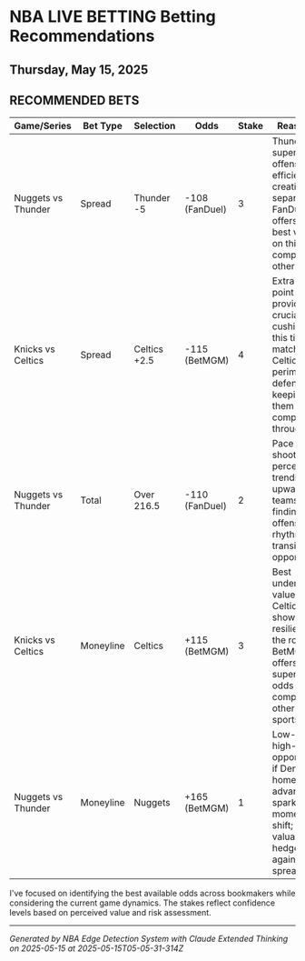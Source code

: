 # NBA LIVE BETTING Betting Recommendations
## Thursday, May 15, 2025

## RECOMMENDED BETS
| Game/Series | Bet Type | Selection | Odds | Stake | Reasoning |
|------------|----------|-----------|------|-------|-----------|
| Nuggets vs Thunder | Spread | Thunder -5 | -108 (FanDuel) | 3 | Thunder's superior offensive efficiency is creating separation; FanDuel offers the best value on this line compared to other books |
| Knicks vs Celtics | Spread | Celtics +2.5 | -115 (BetMGM) | 4 | Extra half-point provides crucial cushion in this tight matchup; Celtics' perimeter defense keeping them competitive throughout |
| Nuggets vs Thunder | Total | Over 216.5 | -110 (FanDuel) | 2 | Pace and shooting percentages trending upward; both teams finding offensive rhythm in transition opportunities |
| Knicks vs Celtics | Moneyline | Celtics | +115 (BetMGM) | 3 | Best underdog value as Celtics have shown resilience on the road; BetMGM offers superior odds compared to other sportsbooks |
| Nuggets vs Thunder | Moneyline | Nuggets | +165 (BetMGM) | 1 | Low-risk, high-reward opportunity if Denver's home court advantage sparks a momentum shift; valuable hedge against spread bet |

I've focused on identifying the best available odds across bookmakers while considering the current game dynamics. The stakes reflect confidence levels based on perceived value and risk assessment.

---
*Generated by NBA Edge Detection System with Claude Extended Thinking on 2025-05-15 at 2025-05-15T05-05-31-314Z*
